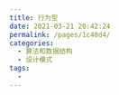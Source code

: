 ```yaml
---
title: 行为型
date: 2021-03-21 20:42:24
permalink: /pages/1c40d4/
categories:
  - 算法和数据结构
  - 设计模式
tags:
  - 
---
```

